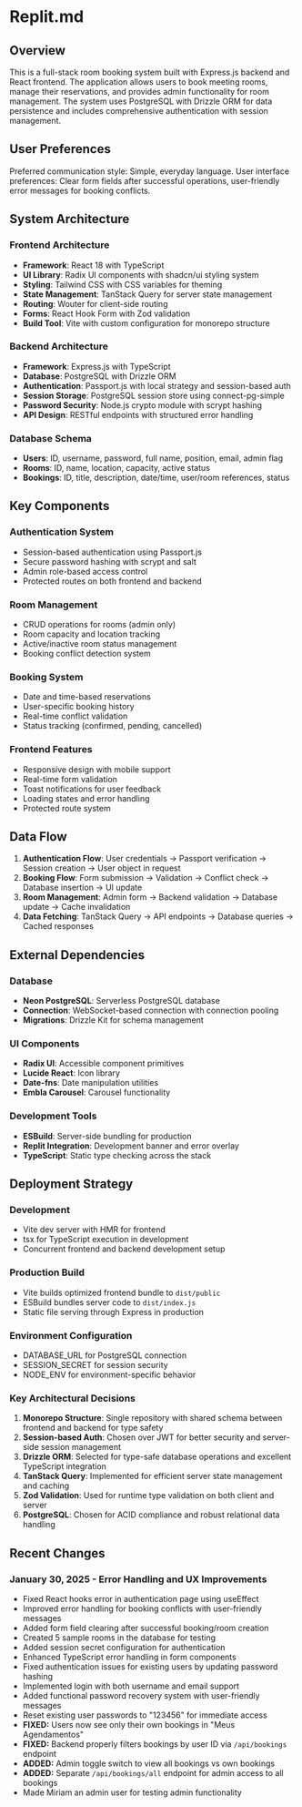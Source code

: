 # Replit.md

## Overview
This is a full-stack room booking system built with Express.js backend and React frontend. The application allows users to book meeting rooms, manage their reservations, and provides admin functionality for room management. The system uses PostgreSQL with Drizzle ORM for data persistence and includes comprehensive authentication with session management.

## User Preferences
Preferred communication style: Simple, everyday language.
User interface preferences: Clear form fields after successful operations, user-friendly error messages for booking conflicts.

## System Architecture

### Frontend Architecture
- **Framework**: React 18 with TypeScript
- **UI Library**: Radix UI components with shadcn/ui styling system
- **Styling**: Tailwind CSS with CSS variables for theming
- **State Management**: TanStack Query for server state management
- **Routing**: Wouter for client-side routing
- **Forms**: React Hook Form with Zod validation
- **Build Tool**: Vite with custom configuration for monorepo structure

### Backend Architecture
- **Framework**: Express.js with TypeScript
- **Database**: PostgreSQL with Drizzle ORM
- **Authentication**: Passport.js with local strategy and session-based auth
- **Session Storage**: PostgreSQL session store using connect-pg-simple
- **Password Security**: Node.js crypto module with scrypt hashing
- **API Design**: RESTful endpoints with structured error handling

### Database Schema
- **Users**: ID, username, password, full name, position, email, admin flag
- **Rooms**: ID, name, location, capacity, active status
- **Bookings**: ID, title, description, date/time, user/room references, status

## Key Components

### Authentication System
- Session-based authentication using Passport.js
- Secure password hashing with scrypt and salt
- Admin role-based access control
- Protected routes on both frontend and backend

### Room Management
- CRUD operations for rooms (admin only)
- Room capacity and location tracking
- Active/inactive room status management
- Booking conflict detection system

### Booking System
- Date and time-based reservations
- User-specific booking history
- Real-time conflict validation
- Status tracking (confirmed, pending, cancelled)

### Frontend Features
- Responsive design with mobile support
- Real-time form validation
- Toast notifications for user feedback
- Loading states and error handling
- Protected route system

## Data Flow

1. **Authentication Flow**: User credentials → Passport verification → Session creation → User object in request
2. **Booking Flow**: Form submission → Validation → Conflict check → Database insertion → UI update
3. **Room Management**: Admin form → Backend validation → Database update → Cache invalidation
4. **Data Fetching**: TanStack Query → API endpoints → Database queries → Cached responses

## External Dependencies

### Database
- **Neon PostgreSQL**: Serverless PostgreSQL database
- **Connection**: WebSocket-based connection with connection pooling
- **Migrations**: Drizzle Kit for schema management

### UI Components
- **Radix UI**: Accessible component primitives
- **Lucide React**: Icon library
- **Date-fns**: Date manipulation utilities
- **Embla Carousel**: Carousel functionality

### Development Tools
- **ESBuild**: Server-side bundling for production
- **Replit Integration**: Development banner and error overlay
- **TypeScript**: Static type checking across the stack

## Deployment Strategy

### Development
- Vite dev server with HMR for frontend
- tsx for TypeScript execution in development
- Concurrent frontend and backend development setup

### Production Build
- Vite builds optimized frontend bundle to `dist/public`
- ESBuild bundles server code to `dist/index.js`
- Static file serving through Express in production

### Environment Configuration
- DATABASE_URL for PostgreSQL connection
- SESSION_SECRET for session security
- NODE_ENV for environment-specific behavior

### Key Architectural Decisions

1. **Monorepo Structure**: Single repository with shared schema between frontend and backend for type safety
2. **Session-based Auth**: Chosen over JWT for better security and server-side session management
3. **Drizzle ORM**: Selected for type-safe database operations and excellent TypeScript integration
4. **TanStack Query**: Implemented for efficient server state management and caching
5. **Zod Validation**: Used for runtime type validation on both client and server
6. **PostgreSQL**: Chosen for ACID compliance and robust relational data handling

## Recent Changes

### January 30, 2025 - Error Handling and UX Improvements
- Fixed React hooks error in authentication page using useEffect
- Improved error handling for booking conflicts with user-friendly messages
- Added form field clearing after successful booking/room creation
- Created 5 sample rooms in the database for testing
- Added session secret configuration for authentication
- Enhanced TypeScript error handling in form components
- Fixed authentication issues for existing users by updating password hashing
- Implemented login with both username and email support
- Added functional password recovery system with user-friendly messages
- Reset existing user passwords to "123456" for immediate access
- **FIXED:** Users now see only their own bookings in "Meus Agendamentos"
- **FIXED:** Backend properly filters bookings by user ID via `/api/bookings` endpoint
- **ADDED:** Admin toggle switch to view all bookings vs own bookings
- **ADDED:** Separate `/api/bookings/all` endpoint for admin access to all bookings
- Made Miriam an admin user for testing admin functionality